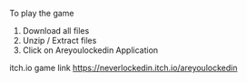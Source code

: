
To play the game
1) Download all files
2) Unzip / Extract files
4) Click on Areyoulockedin Application

itch.io game link https://neverlockedin.itch.io/areyoulockedin
